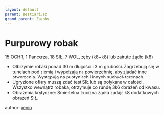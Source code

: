```yaml
---
layout: default
parent: Bestiariusz
grand_parent: Zasoby
---
```



# Purpurowy robak

15 OCHR, 1 Pancerza, 18 SIŁ, 7 WOL, zęby (k8+k8) lub zatrute żądło (k8)

- Olbrzymie robaki ponad 30 m długości i 3 m grubości. Zagrzebują się w tunelach pod ziemią i wypełzają na powierzchnię, aby zjadać inne stworzenia. Występują na pustyniach i innych suchych terenach.
- Ugryzione ofiary muszą zdać test SIŁ lub są połykane w całości. Wszystko wewnątrz robaka, otrzymuje co rundę 3k6 obrażeń od kwasu.
- Obrażenia krytyczne: Śmiertelna trucizna żądła zadaje k8 dodatkowych obrażeń SIŁ.

author: [xenio](https://xenioinabottle.blogspot.com)
